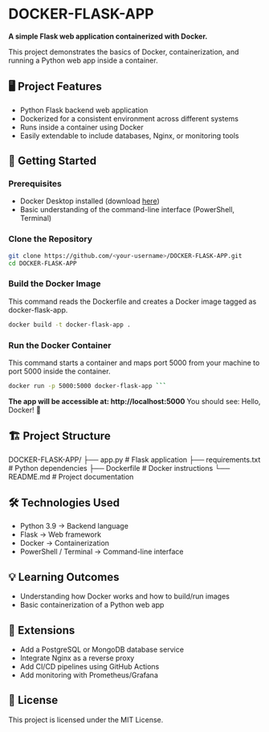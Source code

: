 # DOCKER-FLASK-APP
**A simple Flask web application containerized with Docker.**

This project demonstrates the basics of Docker, containerization, and running a Python web app inside a container.

## 🖥️ Project Features
- Python Flask backend web application
- Dockerized for a consistent environment across different systems
- Runs inside a container using Docker
- Easily extendable to include databases, Nginx, or monitoring tools

## 🚀 Getting Started
### Prerequisites
- Docker Desktop installed (download [here](https://www.docker.com/products/docker-desktop/))
- Basic understanding of the command-line interface (PowerShell, Terminal)

### Clone the Repository
```bash
git clone https://github.com/<your-username>/DOCKER-FLASK-APP.git
cd DOCKER-FLASK-APP
```
### Build the Docker Image
This command reads the Dockerfile and creates a Docker image tagged as docker-flask-app.
```bash
docker build -t docker-flask-app .
```
### Run the Docker Container
This command starts a container and maps port 5000 from your machine to port 5000 inside the container.
```bash
docker run -p 5000:5000 docker-flask-app ```
```
**The app will be accessible at: http://localhost:5000**
You should see: Hello, Docker! 🚀

## 🏗️ Project Structure
DOCKER-FLASK-APP/
├── app.py          # Flask application
├── requirements.txt # Python dependencies
├── Dockerfile      # Docker instructions
└── README.md       # Project documentation

## 🛠️ Technologies Used
- Python 3.9 → Backend language
- Flask → Web framework
- Docker → Containerization
- PowerShell / Terminal → Command-line interface

## 💡 Learning Outcomes
- Understanding how Docker works and how to build/run images
- Basic containerization of a Python web app

## 📌 Extensions
- Add a PostgreSQL or MongoDB database service
- Integrate Nginx as a reverse proxy
- Add CI/CD pipelines using GitHub Actions
- Add monitoring with Prometheus/Grafana

## 📄 License
This project is licensed under the MIT License.
